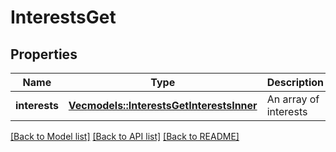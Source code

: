 # InterestsGet

## Properties
Name | Type | Description | Notes
------------ | ------------- | ------------- | -------------
**interests** | [**Vec<models::InterestsGetInterestsInner>**](InterestsGet_interests_inner.md) | An array of interests | 

[[Back to Model list]](../README.md#documentation-for-models) [[Back to API list]](../README.md#documentation-for-api-endpoints) [[Back to README]](../README.md)


